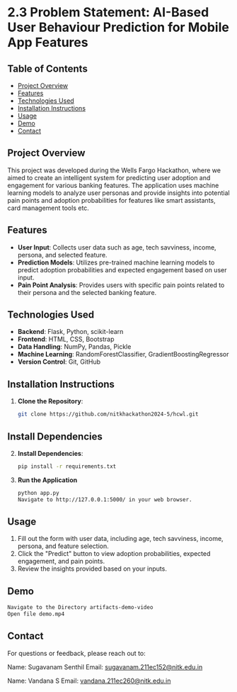 # 2.3 Problem Statement: AI-Based User Behaviour Prediction for Mobile App Features

## Table of Contents
- [Project Overview](#project-overview)
- [Features](#features)
- [Technologies Used](#technologies-used)
- [Installation Instructions](#installation-instructions)
- [Usage](#usage)
- [Demo](#demo)
- [Contact](#contact)
  

## Project Overview
This project was developed during the Wells Fargo Hackathon, where we aimed to create an intelligent system for predicting user adoption and engagement for various banking features. The application uses machine learning models to analyze user personas and provide insights into potential pain points and adoption probabilities for features like smart assistants, card management tools etc.
## Features
- **User Input**: Collects user data such as age, tech savviness, income, persona, and selected feature.
- **Prediction Models**: Utilizes pre-trained machine learning models to predict adoption probabilities and expected engagement based on user input.
- **Pain Point Analysis**: Provides users with specific pain points related to their persona and the selected banking feature.

## Technologies Used
- **Backend**: Flask, Python, scikit-learn
- **Frontend**: HTML, CSS, Bootstrap
- **Data Handling**: NumPy, Pandas, Pickle
- **Machine Learning**: RandomForestClassifier, GradientBoostingRegressor
- **Version Control**: Git, GitHub

## Installation Instructions
1. **Clone the Repository**:
   ```bash
   git clone https://github.com/nitkhackathon2024-5/hcwl.git
   
## Install Dependencies
2. **Install Dependencies**:
   ```bash
   pip install -r requirements.txt
3. **Run the Application**
   ```bash
   python app.py
   Navigate to http://127.0.0.1:5000/ in your web browser.

## Usage
1. Fill out the form with user data, including age, tech savviness, income, persona, and feature selection.
2. Click the "Predict" button to view adoption probabilities, expected engagement, and pain points.
3. Review the insights provided based on your inputs.

## Demo 
```bash
Navigate to the Directory artifacts-demo-video
Open file demo.mp4
```
## Contact
For questions or feedback, please reach out to:

Name: Sugavanam Senthil
Email: sugavanam.211ec152@nitk.edu.in

Name: Vandana S 
Email: vandana.211ec260@nitk.edu.in


